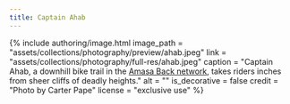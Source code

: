 ```yaml
---
title: Captain Ahab
---
```


{% include authoring/image.html
    image_path = "assets/collections/photography/preview/ahab.jpeg"
    link =      "assets/collections/photography/full-res/ahab.jpeg"
    caption = "Captain Ahab, a downhill bike trail in the [Amasa Back network](https://www.moabtimes.com/articles/tales-of-trails-amasa-backs-many-challenges/), takes riders inches from sheer cliffs of deadly heights."
    alt = ""
    is_decorative = false
    credit = "Photo by Carter Pape"
    license = "exclusive use"
%}
